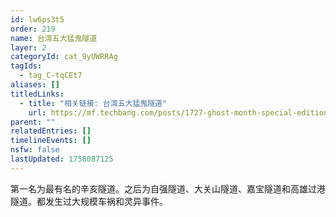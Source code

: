 ```yaml
---
id: lw6ps3t5
order: 219
name: 台湾五大猛鬼隧道
layer: 2
categoryId: cat_9yUWRRAg
tagIds:
  - tag_C-tqCEt7
aliases: []
titledLinks:
  - title: "相关链接: 台湾五大猛鬼隧道"
    url: https://mf.techbang.com/posts/1727-ghost-month-special-edition-of-the-great-elm-tunnel
parent: ""
relatedEntries: []
timelineEvents: []
nsfw: false
lastUpdated: 1758087125
---
```


第一名为最有名的辛亥隧道。之后为自强隧道、大关山隧道、嘉宝隧道和高雄过港隧道。都发生过大规模车祸和灵异事件。
